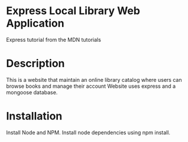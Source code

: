 # Express Local Library Web Application
Express tutorial from the MDN tutorials

# Description
This is a website that maintain an online library catalog where users can browse books and manage their account
Website uses express and a mongoose database.

# Installation
Install Node and NPM.
Install node dependencies using npm install. 

